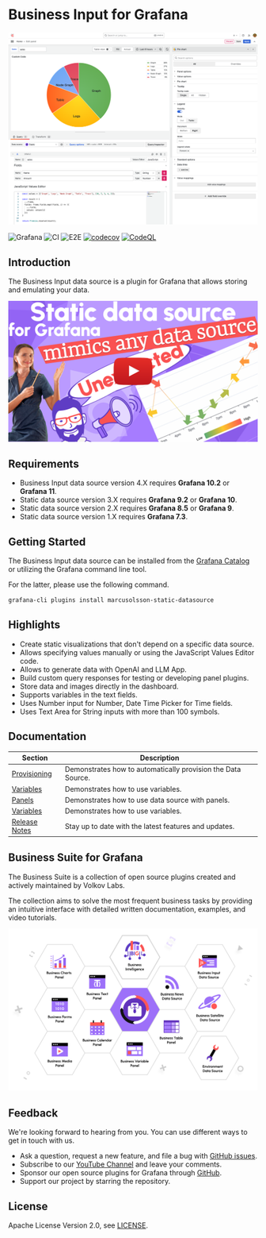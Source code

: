 # Business Input for Grafana

![Screenshot](https://github.com/volkovlabs/business-input/raw/main/src/img/dark.png)

![Grafana](https://img.shields.io/badge/Grafana-11.1-orange)
![CI](https://github.com/volkovlabs/business-input/workflows/CI/badge.svg)
![E2E](https://github.com/volkovlabs/business-input/workflows/E2E/badge.svg)
[![codecov](https://codecov.io/gh/VolkovLabs/business-input/branch/main/graph/badge.svg)](https://codecov.io/gh/VolkovLabs/business-input)
[![CodeQL](https://github.com/VolkovLabs/business-input/actions/workflows/codeql-analysis.yml/badge.svg)](https://github.com/VolkovLabs/business-input/actions/workflows/codeql-analysis.yml)

## Introduction

The Business Input data source is a plugin for Grafana that allows storing and emulating your data.

[![Business Input data source for Grafana | Mimic any data source | Tutorial and examples](https://raw.githubusercontent.com/volkovlabs/business-input/main/img/video.png)](https://youtu.be/QOV8ECOUjWs)

## Requirements

- Business Input data source version 4.X requires **Grafana 10.2** or **Grafana 11**.
- Static data source version 3.X requires **Grafana 9.2** or **Grafana 10**.
- Static data source version 2.X requires **Grafana 8.5** or **Grafana 9**.
- Static data source version 1.X requires **Grafana 7.3**.

## Getting Started

The Business Input data source can be installed from the [Grafana Catalog](https://grafana.com/grafana/plugins/marcusolsson-static-datasource/) or utilizing the Grafana command line tool.

For the latter, please use the following command.

```bash
grafana-cli plugins install marcusolsson-static-datasource
```

## Highlights

- Create static visualizations that don't depend on a specific data source.
- Allows specifying values manually or using the JavaScript Values Editor code.
- Allows to generate data with OpenAI and LLM App.
- Build custom query responses for testing or developing panel plugins.
- Store data and images directly in the dashboard.
- Supports variables in the text fields.
- Uses Number input for Number, Date Time Picker for Time fields.
- Uses Text Area for String inputs with more than 100 symbols.

## Documentation

| Section                                                                                  | Description                                                  |
| ---------------------------------------------------------------------------------------- | ------------------------------------------------------------ |
| [Provisioning](https://volkovlabs.io/plugins/volkovlabs-static-datasource/provisioning/) | Demonstrates how to automatically provision the Data Source. |
| [Variables](https://volkovlabs.io/plugins/volkovlabs-static-datasource/variables/)       | Demonstrates how to use variables.                           |
| [Panels](https://volkovlabs.io/plugins/volkovlabs-static-datasource/panels/)             | Demonstrates how to use data source with panels.             |
| [Variables](https://volkovlabs.io/plugins/volkovlabs-static-datasource/variables/)       | Demonstrates how to use variables.                           |
| [Release Notes](https://volkovlabs.io/plugins/volkovlabs-static-datasource/release/)     | Stay up to date with the latest features and updates.        |

## Business Suite for Grafana

The Business Suite is a collection of open source plugins created and actively maintained by Volkov Labs.

The collection aims to solve the most frequent business tasks by providing an intuitive interface with detailed written documentation, examples, and video tutorials.

[![Business Suite for Grafana](https://raw.githubusercontent.com/VolkovLabs/.github/main/business.png)](https://volkovlabs.io/plugins/)

## Feedback

We're looking forward to hearing from you. You can use different ways to get in touch with us.

- Ask a question, request a new feature, and file a bug with [GitHub issues](https://github.com/volkovlabs/business-input/issues).
- Subscribe to our [YouTube Channel](https://www.youtube.com/@volkovlabs) and leave your comments.
- Sponsor our open source plugins for Grafana through [GitHub](https://github.com/sponsors/VolkovLabs).
- Support our project by starring the repository.

## License

Apache License Version 2.0, see [LICENSE](https://github.com/volkovlabs/business-input/blob/main/LICENSE).
